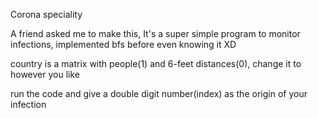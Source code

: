 Corona speciality

A friend asked me to make this, It's a super simple program to monitor infections, implemented bfs before even knowing it XD

country is a matrix with people(1) and 6-feet distances(0), change it to however you like 

run the code and give a double digit number(index) as the origin of your infection 